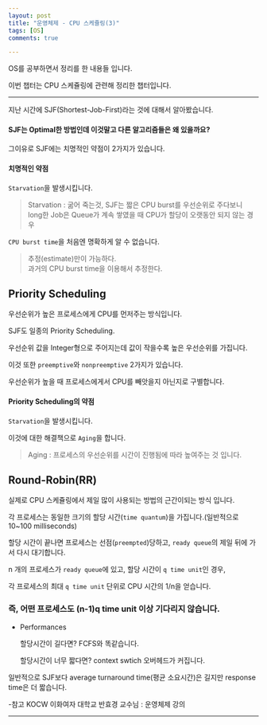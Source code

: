 ```yaml
---
layout: post
title: "운영체제 - CPU 스케쥴링(3)"
tags: [OS]
comments: true

---
```


OS를 공부하면서 정리를 한 내용들 입니다.<br>

이번 챕터는 CPU 스케쥴링에 관련해 정리한 챕터입니다.

---

지난 시간에 SJF(Shortest-Job-First)라는 것에 대해서 알아봤습니다.

#### SJF는 Optimal한 방법인데 이것말고 다른 알고리즘들은 왜 있을까요?

그이유로 SJF에는 치명적인 약점이 2가지가 있습니다.

#### 치명적인 약점 

`Starvation`을 발생시킵니다.
   
> Starvation : 굶어 죽는것, SJF는 짧은 CPU burst를 우선순위로 주다보니<br>
long한 Job은 Queue가 계속 쌓였을 때 CPU가 할당이 오랫동안 되지 않는 경우  
   
`CPU burst time`을 처음엔 명확하게 알 수 없습니다.
   
> 추정(estimate)만이 가능하다.<br>
과거의 CPU burst time을 이용해서 추정한다.
 
 ## Priority Scheduling
 
 우선순위가 높은 프로세스에게 CPU를 먼저주는 방식입니다.
 
 SJF도 일종의 Priority Scheduling.
 
 우선순위 값을 Integer형으로 주어지는데 값이 작을수록 높은 우선순위를 가집니다.

 이것 또한 `preemptive`와 `nonpreemptive` 2가지가 있습니다.
 
 우선순위가 높을 때 프로세스에게서 CPU를 빼앗을지 아닌지로 구별합니다.
 
 #### Priority Scheduling의 약점
 
   `Starvation`을 발생시킵니다.
   
   이것에 대한 해결책으로 `Aging`을 합니다.
   
   > Aging : 프로세스의 우선순위를 시간이 진행됨에 따라 높여주는 것 입니다.
 
 ## Round-Robin(RR)
 
 실제로 CPU 스케쥴링에서 제일 많이 사용되는 방법의 근간이되는 방식 입니다.
 
 각 프로세스는 동일한 크기의 할당 시간(`time quantum`)을 가집니다.(일반적으로 10~100 milliseconds)
 
 할당 시간이 끝나면 프로세스는 선점(`preempted`)당하고, `ready queue`의 제일 뒤에 가서 다시 대기합니다.
 
 n 개의 프로세스가 `ready queue`에 있고, 할당 시간이 `q time unit`인 경우,
  
 각 프로세스의 최대 `q time unit` 단위로 CPU 시간의 1/n을 얻습니다.

 ### 즉, 어떤 프로세스도 (n-1)q time unit 이상 기다리지 않습니다.
 
 * Performances
 
    할당시간이 길다면? FCFS와 똑같습니다.
    
    할당시간이 너무 짧다면? context swtich 오버헤드가 커집니다.
    
 일반적으로 SJF보다 average turnaround time(평균 소요시간)은 길지만 response time은 더 짧습니다.
 
-참고 KOCW 이화여자 대학교 반효경 교수님 : 운영체제 강의

---

